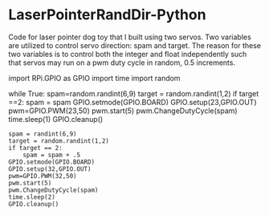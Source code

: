 # LaserPointerRandDir-Python
Code for laser pointer dog toy that I built using two servos.
Two variables are utilized to control servo direction: spam and target.  The reason for these two variables
 is to control both the integer and float independently such that servos may run on a pwm duty cycle in random, 0.5 increments.

import RPi.GPIO as GPIO
import time
import random

while True:
    spam=random.randint(6,9)
    target = random.randint(1,2)
    if target ==2:
        spam = spam
    GPIO.setmode(GPIO.BOARD)
    GPIO.setup(23,GPIO.OUT)
    pwm=GPIO.PWM(23,50)
    pwm.start(5)
    pwm.ChangeDutyCycle(spam)
    time.sleep(1)
    GPIO.cleanup()

    spam = randint(6,9)
    target = random.randint(1,2)
    if target == 2:
        spam = spam + .5
    GPIO.setmode(GPIO.BOARD)
    GPIO.setup(32,GPIO.OUT)
    pwm=GPIO.PWM(32,50)
    pwm.start(5)
    pwm.ChangeDutyCycle(spam)
    time.sleep(2)
    GPIO.cleanup()
